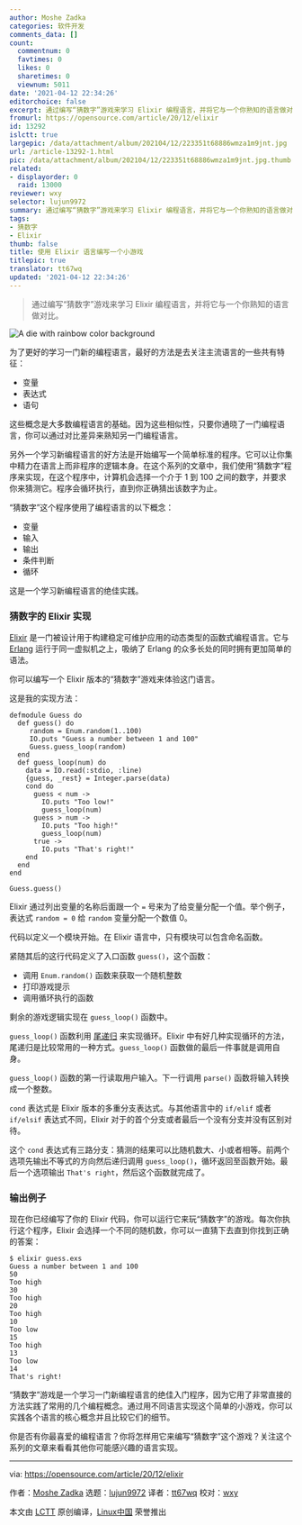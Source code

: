 ```yaml
---
author: Moshe Zadka
categories: 软件开发
comments_data: []
count:
  commentnum: 0
  favtimes: 0
  likes: 0
  sharetimes: 0
  viewnum: 5011
date: '2021-04-12 22:34:26'
editorchoice: false
excerpt: 通过编写“猜数字”游戏来学习 Elixir 编程语言，并将它与一个你熟知的语言做对比。
fromurl: https://opensource.com/article/20/12/elixir
id: 13292
islctt: true
largepic: /data/attachment/album/202104/12/223351t68886wmza1m9jnt.jpg
url: /article-13292-1.html
pic: /data/attachment/album/202104/12/223351t68886wmza1m9jnt.jpg.thumb.jpg
related:
- displayorder: 0
  raid: 13000
reviewer: wxy
selector: lujun9972
summary: 通过编写“猜数字”游戏来学习 Elixir 编程语言，并将它与一个你熟知的语言做对比。
tags:
- 猜数字
- Elixir
thumb: false
title: 使用 Elixir 语言编写一个小游戏
titlepic: true
translator: tt67wq
updated: '2021-04-12 22:34:26'
---
```



> 
> 通过编写“猜数字”游戏来学习 Elixir 编程语言，并将它与一个你熟知的语言做对比。
> 
> 
> 


![](/data/attachment/album/202104/12/223351t68886wmza1m9jnt.jpg "A die with rainbow color background")


为了更好的学习一门新的编程语言，最好的方法是去关注主流语言的一些共有特征：


* 变量
* 表达式
* 语句


这些概念是大多数编程语言的基础。因为这些相似性，只要你通晓了一门编程语言，你可以通过对比差异来熟知另一门编程语言。


另外一个学习新编程语言的好方法是开始编写一个简单标准的程序。它可以让你集中精力在语言上而非程序的逻辑本身。在这个系列的文章中，我们使用“猜数字”程序来实现，在这个程序中，计算机会选择一个介于 1 到 100 之间的数字，并要求你来猜测它。程序会循环执行，直到你正确猜出该数字为止。


“猜数字”这个程序使用了编程语言的以下概念：


* 变量
* 输入
* 输出
* 条件判断
* 循环


这是一个学习新编程语言的绝佳实践。


### 猜数字的 Elixir 实现


[Elixir](https://elixir-lang.org/) 是一门被设计用于构建稳定可维护应用的动态类型的函数式编程语言。它与 [Erlang](https://www.erlang.org/) 运行于同一虚拟机之上，吸纳了 Erlang 的众多长处的同时拥有更加简单的语法。


你可以编写一个 Elixir 版本的“猜数字”游戏来体验这门语言。


这是我的实现方法：



```
defmodule Guess do
  def guess() do
     random = Enum.random(1..100)
     IO.puts "Guess a number between 1 and 100"
     Guess.guess_loop(random)
  end
  def guess_loop(num) do
    data = IO.read(:stdio, :line)
    {guess, _rest} = Integer.parse(data)
    cond do
      guess < num ->
        IO.puts "Too low!"
        guess_loop(num)
      guess > num ->
        IO.puts "Too high!"
        guess_loop(num)
      true ->
        IO.puts "That's right!"
    end
  end
end

Guess.guess()

```

Elixir 通过列出变量的名称后面跟一个 `=` 号来为了给变量分配一个值。举个例子，表达式 `random = 0` 给 `random` 变量分配一个数值 0。


代码以定义一个模块开始。在 Elixir 语言中，只有模块可以包含命名函数。


紧随其后的这行代码定义了入口函数 `guess()`，这个函数：


* 调用 `Enum.random()` 函数来获取一个随机整数
* 打印游戏提示
* 调用循环执行的函数


剩余的游戏逻辑实现在 `guess_loop()` 函数中。


`guess_loop()` 函数利用 [尾递归](https://en.wikipedia.org/wiki/Tail_call) 来实现循环。Elixir 中有好几种实现循环的方法，尾递归是比较常用的一种方式。`guess_loop()` 函数做的最后一件事就是调用自身。


`guess_loop()` 函数的第一行读取用户输入。下一行调用 `parse()` 函数将输入转换成一个整数。


`cond` 表达式是 Elixir 版本的多重分支表达式。与其他语言中的 `if/elif` 或者 `if/elsif` 表达式不同，Elixir 对于的首个分支或者最后一个没有分支并没有区别对待。


这个 `cond` 表达式有三路分支：猜测的结果可以比随机数大、小或者相等。前两个选项先输出不等式的方向然后递归调用 `guess_loop()`，循环返回至函数开始。最后一个选项输出 `That's right`，然后这个函数就完成了。


### 输出例子


现在你已经编写了你的 Elixir 代码，你可以运行它来玩“猜数字”的游戏。每次你执行这个程序，Elixir 会选择一个不同的随机数，你可以一直猜下去直到你找到正确的答案：



```
$ elixir guess.exs
Guess a number between 1 and 100
50
Too high
30
Too high
20
Too high
10
Too low
15
Too high
13
Too low
14
That's right!

```

“猜数字”游戏是一个学习一门新编程语言的绝佳入门程序，因为它用了非常直接的方法实践了常用的几个编程概念。通过用不同语言实现这个简单的小游戏，你可以实践各个语言的核心概念并且比较它们的细节。


你是否有你最喜爱的编程语言？你将怎样用它来编写“猜数字”这个游戏？关注这个系列的文章来看看其他你可能感兴趣的语言实现。




---


via: <https://opensource.com/article/20/12/elixir>


作者：[Moshe Zadka](https://opensource.com/users/moshez) 选题：[lujun9972](https://github.com/lujun9972) 译者：[tt67wq](https://github.com/tt67wq) 校对：[wxy](https://github.com/wxy)


本文由 [LCTT](https://github.com/LCTT/TranslateProject) 原创编译，[Linux中国](https://linux.cn/) 荣誉推出